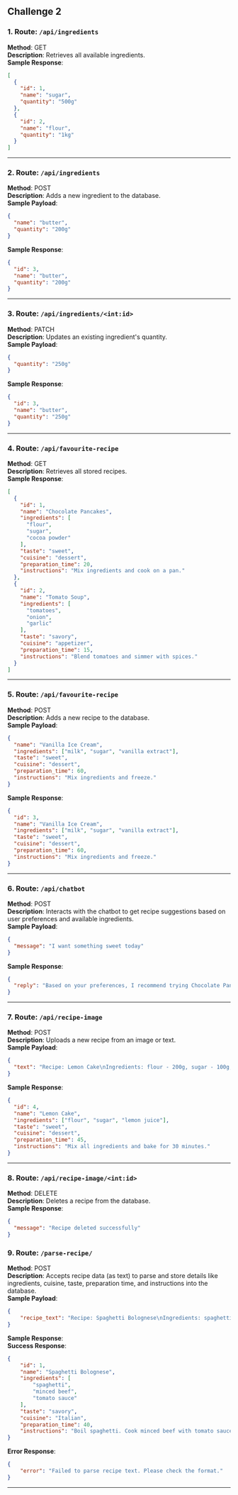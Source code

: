 Challenge 2
---

### **1. Route: `/api/ingredients`**
**Method**: GET  
**Description**: Retrieves all available ingredients.  
**Sample Response**:  
```json
[
  {
    "id": 1,
    "name": "sugar",
    "quantity": "500g"
  },
  {
    "id": 2,
    "name": "flour",
    "quantity": "1kg"
  }
]
```

---

### **2. Route: `/api/ingredients`**
**Method**: POST  
**Description**: Adds a new ingredient to the database.  
**Sample Payload**:  
```json
{
  "name": "butter",
  "quantity": "200g"
}
```
**Sample Response**:  
```json
{
  "id": 3,
  "name": "butter",
  "quantity": "200g"
}
```

---

### **3. Route: `/api/ingredients/<int:id>`**
**Method**: PATCH  
**Description**: Updates an existing ingredient's quantity.  
**Sample Payload**:  
```json
{
  "quantity": "250g"
}
```
**Sample Response**:  
```json
{
  "id": 3,
  "name": "butter",
  "quantity": "250g"
}
```

---

### **4. Route: `/api/favourite-recipe`**
**Method**: GET  
**Description**: Retrieves all stored recipes.  
**Sample Response**:  
```json
[
  {
    "id": 1,
    "name": "Chocolate Pancakes",
    "ingredients": [
      "flour",
      "sugar",
      "cocoa powder"
    ],
    "taste": "sweet",
    "cuisine": "dessert",
    "preparation_time": 20,
    "instructions": "Mix ingredients and cook on a pan."
  },
  {
    "id": 2,
    "name": "Tomato Soup",
    "ingredients": [
      "tomatoes",
      "onion",
      "garlic"
    ],
    "taste": "savory",
    "cuisine": "appetizer",
    "preparation_time": 15,
    "instructions": "Blend tomatoes and simmer with spices."
  }
]
```

---

### **5. Route: `/api/favourite-recipe`**
**Method**: POST  
**Description**: Adds a new recipe to the database.  
**Sample Payload**:  
```json
{
  "name": "Vanilla Ice Cream",
  "ingredients": ["milk", "sugar", "vanilla extract"],
  "taste": "sweet",
  "cuisine": "dessert",
  "preparation_time": 60,
  "instructions": "Mix ingredients and freeze."
}
```
**Sample Response**:  
```json
{
  "id": 3,
  "name": "Vanilla Ice Cream",
  "ingredients": ["milk", "sugar", "vanilla extract"],
  "taste": "sweet",
  "cuisine": "dessert",
  "preparation_time": 60,
  "instructions": "Mix ingredients and freeze."
}
```

---

### **6. Route: `/api/chatbot`**
**Method**: POST  
**Description**: Interacts with the chatbot to get recipe suggestions based on user preferences and available ingredients.  
**Sample Payload**:  
```json
{
  "message": "I want something sweet today"
}
```
**Sample Response**:  
```json
{
  "reply": "Based on your preferences, I recommend trying Chocolate Pancakes or Vanilla Ice Cream."
}
```

---

### **7. Route: `/api/recipe-image`**
**Method**: POST  
**Description**: Uploads a new recipe from an image or text.  
**Sample Payload**:  
```json
{
  "text": "Recipe: Lemon Cake\nIngredients: flour - 200g, sugar - 100g, lemon juice - 50ml\nTaste: sweet\nCuisine: dessert\nPreparation Time: 45 minutes\nInstructions: Mix all ingredients and bake for 30 minutes."
}
```
**Sample Response**:  
```json
{
  "id": 4,
  "name": "Lemon Cake",
  "ingredients": ["flour", "sugar", "lemon juice"],
  "taste": "sweet",
  "cuisine": "dessert",
  "preparation_time": 45,
  "instructions": "Mix all ingredients and bake for 30 minutes."
}
```

---

### **8. Route: `/api/recipe-image/<int:id>`**
**Method**: DELETE  
**Description**: Deletes a recipe from the database.  
**Sample Response**:  
```json
{
  "message": "Recipe deleted successfully"
}
```

### **9. Route: `/parse-recipe/`**
**Method**: POST  
**Description**: Accepts recipe data (as text) to parse and store details like ingredients, cuisine, taste, preparation time, and instructions into the database.  
**Sample Payload**:  
```json
{
    "recipe_text": "Recipe: Spaghetti Bolognese\nIngredients: spaghetti - 200g, minced beef - 300g, tomato sauce - 200ml\nTaste: savory\nCuisine: Italian\nPreparation Time: 40 minutes\nInstructions: Boil spaghetti. Cook minced beef with tomato sauce and serve together."
}
```
**Sample Response**:  
**Success Response**:  
```json
{
    "id": 1,
    "name": "Spaghetti Bolognese",
    "ingredients": [
        "spaghetti",
        "minced beef",
        "tomato sauce"
    ],
    "taste": "savory",
    "cuisine": "Italian",
    "preparation_time": 40,
    "instructions": "Boil spaghetti. Cook minced beef with tomato sauce and serve together."
}
```
**Error Response**:  
```json
{
    "error": "Failed to parse recipe text. Please check the format."
}
```

---
